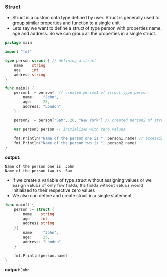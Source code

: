 ### Struct
* Struct is a custom data type defined by user. Struct is generally used to group similar properties and function to a single unit
* Lets say we want to define a struct of type person with properties name, age and address. So we can group all the properties in a single
struct.
```go
package main

import "fmt"

type person struct { // defining a struct
	name    string
	age     int
	address string
}

func main() {
	person1 := person{  // created person1 of struct type person 
		name:    "John",
		age:     25,
		address: "London",
	}

    person2 := person{"Sam", 26, "New York"} // created person2 of struct type person 
    
    var person3 person // initialized with zero values

	fmt.Println("Name of the person one is ", person1.name) // accessing the property
	fmt.Println("Name of the person two is ", person2.name)
}
```
**output:**
```
Name of the person one is  John
Name of the person two is  Sam
```
* If we create a variable of type struct without assigning values or we assign values of only few fields, the fields without values would initialized
to their respective zero values 
* We also can define and create struct in a single statement
```go
func main() {
	person := struct {
		name    string
		age     int
		address string
	}{
		name:    "John",
		age:     25,
		address: "London",
	}

	fmt.Println(person.name)
}
```
**output:**`John`  
